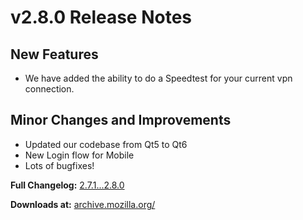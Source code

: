 # v2.8.0 Release Notes

## New Features
 - We have added the ability to do a Speedtest for your current vpn connection.

## Minor Changes and Improvements
 - Updated our codebase from Qt5 to Qt6 
 - New Login flow for Mobile
 - Lots of bugfixes!


**Full Changelog:** [2.7.1...2.8.0](https://github.com/mozilla-mobile/mozilla-vpn-client/compare/v2.7.1...v2.8.0)

**Downloads at:**  [archive.mozilla.org/](https://archive.mozilla.org/pub/vpn/releases/2.8.0/)